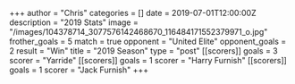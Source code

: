 +++
author = "Chris"
categories = []
date = 2019-07-01T12:00:00Z
description = "2019 Stats"
image = "/images/104378714_3077576142468670_116484171552379971_o.jpg"
frother_goals = 5
match = true
opponent = "United Elite"
opponent_goals = 2
result = "Win"
title = "2019 Season"
type = "post"
[[scorers]]
goals = 3
scorer = "Yarride"
[[scorers]]
goals = 1
scorer = "Harry Furnish"
[[scorers]]
goals = 1
scorer = "Jack Furnish"
+++